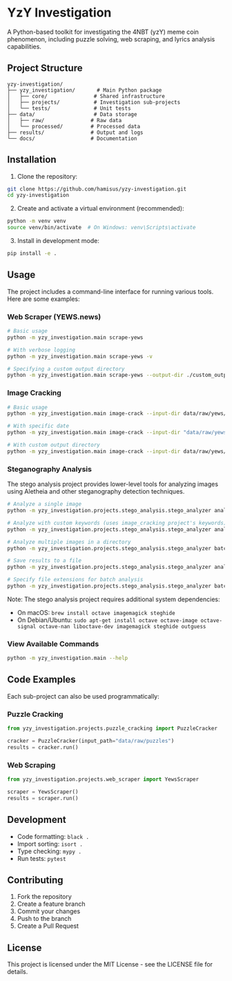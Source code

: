 # YzY Investigation

A Python-based toolkit for investigating the 4NBT (yzY) meme coin phenomenon, including puzzle solving, web scraping, and lyrics analysis capabilities.

## Project Structure

```
yzy-investigation/
├── yzy_investigation/       # Main Python package
│   ├── core/               # Shared infrastructure
│   ├── projects/           # Investigation sub-projects
│   └── tests/              # Unit tests
├── data/                   # Data storage
│   ├── raw/               # Raw data
│   └── processed/         # Processed data
├── results/               # Output and logs
└── docs/                  # Documentation
```

## Installation

1. Clone the repository:
```bash
git clone https://github.com/hamisus/yzy-investigation.git
cd yzy-investigation
```

2. Create and activate a virtual environment (recommended):
```bash
python -m venv venv
source venv/bin/activate  # On Windows: venv\Scripts\activate
```

3. Install in development mode:
```bash
pip install -e .
```

## Usage

The project includes a command-line interface for running various tools. Here are some examples:

### Web Scraper (YEWS.news)

```bash
# Basic usage
python -m yzy_investigation.main scrape-yews

# With verbose logging
python -m yzy_investigation.main scrape-yews -v

# Specifying a custom output directory
python -m yzy_investigation.main scrape-yews --output-dir ./custom_output
```

### Image Cracking

```bash
# Basic usage
python -m yzy_investigation.main image-crack --input-dir data/raw/yews/2025-03-27

# With specific date
python -m yzy_investigation.main image-crack --input-dir "data/raw/yews/2025-03-27"

# With custom output directory
python -m yzy_investigation.main image-crack --input-dir data/raw/yews/2025-03-27 --output-dir ./custom_output
```

### Steganography Analysis

The stego analysis project provides lower-level tools for analyzing images using Aletheia and other steganography detection techniques.

```bash
# Analyze a single image
python -m yzy_investigation.projects.stego_analysis.stego_analyzer analyze path/to/image.jpg

# Analyze with custom keywords (uses image_cracking project's keywords)
python -m yzy_investigation.projects.stego_analysis.stego_analyzer analyze path/to/image.jpg --use-keywords

# Analyze multiple images in a directory
python -m yzy_investigation.projects.stego_analysis.stego_analyzer batch path/to/directory

# Save results to a file
python -m yzy_investigation.projects.stego_analysis.stego_analyzer analyze path/to/image.jpg -o results.json

# Specify file extensions for batch analysis
python -m yzy_investigation.projects.stego_analysis.stego_analyzer batch path/to/directory -e jpg png
```

Note: The stego analysis project requires additional system dependencies:
- On macOS: `brew install octave imagemagick steghide`
- On Debian/Ubuntu: `sudo apt-get install octave octave-image octave-signal octave-nan liboctave-dev imagemagick steghide outguess`

### View Available Commands

```bash
python -m yzy_investigation.main --help
```

## Code Examples

Each sub-project can also be used programmatically:

### Puzzle Cracking
```python
from yzy_investigation.projects.puzzle_cracking import PuzzleCracker

cracker = PuzzleCracker(input_path="data/raw/puzzles")
results = cracker.run()
```

### Web Scraping
```python
from yzy_investigation.projects.web_scraper import YewsScraper

scraper = YewsScraper()
results = scraper.run()
```


## Development

- Code formatting: `black .`
- Import sorting: `isort .`
- Type checking: `mypy .`
- Run tests: `pytest`

## Contributing

1. Fork the repository
2. Create a feature branch
3. Commit your changes
4. Push to the branch
5. Create a Pull Request

## License

This project is licensed under the MIT License - see the LICENSE file for details. 